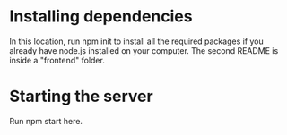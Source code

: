 # Installing dependencies
In this location, run npm init to install all the required packages if you already have node.js installed on your computer.
The second README is inside a "frontend" folder.

# Starting the server

Run npm start here.